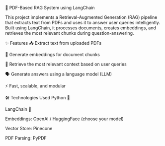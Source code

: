 📄 PDF-Based RAG System using LangChain

This project implements a Retrieval-Augmented Generation (RAG) pipeline that extracts text from PDFs and uses it to answer user queries intelligently.
Built using LangChain, it processes documents, creates embeddings, and retrieves the most relevant chunks during question-answering.

✨ Features
📥 Extract text from uploaded PDFs

🧠 Generate embeddings for document chunks

🔎 Retrieve the most relevant context based on user queries

🗣️ Generate answers using a language model (LLM)

⚡ Fast, scalable, and modular

🛠️ Technologies Used
Python 🐍

LangChain 🔗

Embeddings: OpenAI / HuggingFace (choose your model)

Vector Store: Pinecone

PDF Parsing: PyPDF
